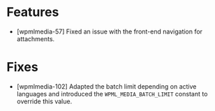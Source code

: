 # Features
* [wpmlmedia-57] Fixed an issue with the front-end navigation for attachments.

# Fixes
* [wpmlmedia-102] Adapted the batch limit depending on active languages and introduced the `WPML_MEDIA_BATCH_LIMIT` constant to override this value.